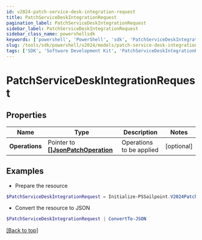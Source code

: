 ```yaml
---
id: v2024-patch-service-desk-integration-request
title: PatchServiceDeskIntegrationRequest
pagination_label: PatchServiceDeskIntegrationRequest
sidebar_label: PatchServiceDeskIntegrationRequest
sidebar_class_name: powershellsdk
keywords: ['powershell', 'PowerShell', 'sdk', 'PatchServiceDeskIntegrationRequest'] 
slug: /tools/sdk/powershell/v2024/models/patch-service-desk-integration-request
tags: ['SDK', 'Software Development Kit', 'PatchServiceDeskIntegrationRequest']
---
```



# PatchServiceDeskIntegrationRequest

## Properties

Name | Type | Description | Notes
------------ | ------------- | ------------- | -------------
**Operations** |  Pointer to [**[]JsonPatchOperation**](json-patch-operation) | Operations to be applied | [optional] 

## Examples

- Prepare the resource
```powershell
$PatchServiceDeskIntegrationRequest = Initialize-PSSailpoint.V2024PatchServiceDeskIntegrationRequest  -Operations null
```

- Convert the resource to JSON
```powershell
$PatchServiceDeskIntegrationRequest | ConvertTo-JSON
```


[[Back to top]](#) 


